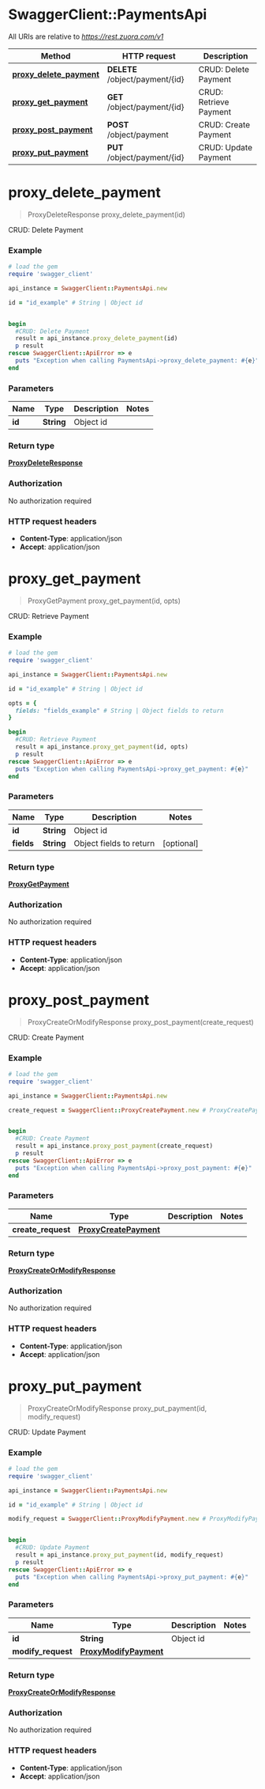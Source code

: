 # SwaggerClient::PaymentsApi

All URIs are relative to *https://rest.zuora.com/v1*

Method | HTTP request | Description
------------- | ------------- | -------------
[**proxy_delete_payment**](PaymentsApi.md#proxy_delete_payment) | **DELETE** /object/payment/{id} | CRUD: Delete Payment
[**proxy_get_payment**](PaymentsApi.md#proxy_get_payment) | **GET** /object/payment/{id} | CRUD: Retrieve Payment
[**proxy_post_payment**](PaymentsApi.md#proxy_post_payment) | **POST** /object/payment | CRUD: Create Payment
[**proxy_put_payment**](PaymentsApi.md#proxy_put_payment) | **PUT** /object/payment/{id} | CRUD: Update Payment


# **proxy_delete_payment**
> ProxyDeleteResponse proxy_delete_payment(id)

CRUD: Delete Payment



### Example
```ruby
# load the gem
require 'swagger_client'

api_instance = SwaggerClient::PaymentsApi.new

id = "id_example" # String | Object id


begin
  #CRUD: Delete Payment
  result = api_instance.proxy_delete_payment(id)
  p result
rescue SwaggerClient::ApiError => e
  puts "Exception when calling PaymentsApi->proxy_delete_payment: #{e}"
end
```

### Parameters

Name | Type | Description  | Notes
------------- | ------------- | ------------- | -------------
 **id** | **String**| Object id | 

### Return type

[**ProxyDeleteResponse**](ProxyDeleteResponse.md)

### Authorization

No authorization required

### HTTP request headers

 - **Content-Type**: application/json
 - **Accept**: application/json



# **proxy_get_payment**
> ProxyGetPayment proxy_get_payment(id, opts)

CRUD: Retrieve Payment



### Example
```ruby
# load the gem
require 'swagger_client'

api_instance = SwaggerClient::PaymentsApi.new

id = "id_example" # String | Object id

opts = { 
  fields: "fields_example" # String | Object fields to return
}

begin
  #CRUD: Retrieve Payment
  result = api_instance.proxy_get_payment(id, opts)
  p result
rescue SwaggerClient::ApiError => e
  puts "Exception when calling PaymentsApi->proxy_get_payment: #{e}"
end
```

### Parameters

Name | Type | Description  | Notes
------------- | ------------- | ------------- | -------------
 **id** | **String**| Object id | 
 **fields** | **String**| Object fields to return | [optional] 

### Return type

[**ProxyGetPayment**](ProxyGetPayment.md)

### Authorization

No authorization required

### HTTP request headers

 - **Content-Type**: application/json
 - **Accept**: application/json



# **proxy_post_payment**
> ProxyCreateOrModifyResponse proxy_post_payment(create_request)

CRUD: Create Payment



### Example
```ruby
# load the gem
require 'swagger_client'

api_instance = SwaggerClient::PaymentsApi.new

create_request = SwaggerClient::ProxyCreatePayment.new # ProxyCreatePayment | 


begin
  #CRUD: Create Payment
  result = api_instance.proxy_post_payment(create_request)
  p result
rescue SwaggerClient::ApiError => e
  puts "Exception when calling PaymentsApi->proxy_post_payment: #{e}"
end
```

### Parameters

Name | Type | Description  | Notes
------------- | ------------- | ------------- | -------------
 **create_request** | [**ProxyCreatePayment**](ProxyCreatePayment.md)|  | 

### Return type

[**ProxyCreateOrModifyResponse**](ProxyCreateOrModifyResponse.md)

### Authorization

No authorization required

### HTTP request headers

 - **Content-Type**: application/json
 - **Accept**: application/json



# **proxy_put_payment**
> ProxyCreateOrModifyResponse proxy_put_payment(id, modify_request)

CRUD: Update Payment



### Example
```ruby
# load the gem
require 'swagger_client'

api_instance = SwaggerClient::PaymentsApi.new

id = "id_example" # String | Object id

modify_request = SwaggerClient::ProxyModifyPayment.new # ProxyModifyPayment | 


begin
  #CRUD: Update Payment
  result = api_instance.proxy_put_payment(id, modify_request)
  p result
rescue SwaggerClient::ApiError => e
  puts "Exception when calling PaymentsApi->proxy_put_payment: #{e}"
end
```

### Parameters

Name | Type | Description  | Notes
------------- | ------------- | ------------- | -------------
 **id** | **String**| Object id | 
 **modify_request** | [**ProxyModifyPayment**](ProxyModifyPayment.md)|  | 

### Return type

[**ProxyCreateOrModifyResponse**](ProxyCreateOrModifyResponse.md)

### Authorization

No authorization required

### HTTP request headers

 - **Content-Type**: application/json
 - **Accept**: application/json



